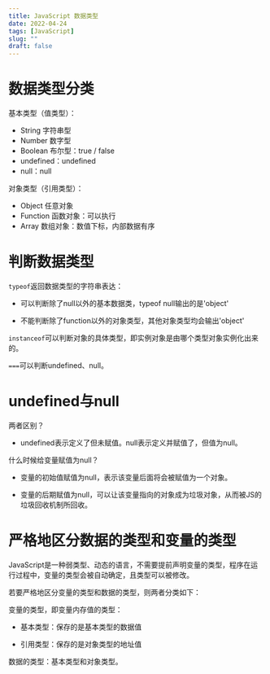 ```yaml
---
title: JavaScript 数据类型
date: 2022-04-24
tags: [JavaScript]
slug: ""
draft: false
---
```


# 数据类型分类

基本类型（值类型）：

- String 字符串型
- Number 数字型
- Boolean 布尔型：true / false
- undefined：undefined
- null：null

对象类型（引用类型）：

- Object 任意对象
- Function 函数对象：可以执行
- Array 数组对象：数值下标，内部数据有序

# 判断数据类型

`typeof`返回数据类型的字符串表达：

- 可以判断除了null以外的基本数据类，typeof null输出的是'object'

- 不能判断除了function以外的对象类型，其他对象类型均会输出'object'

`instanceof`可以判断对象的具体类型，即实例对象是由哪个类型对象实例化出来的。

`===`可以判断undefined、null。

# undefined与null

两者区别？

- undefined表示定义了但未赋值。null表示定义并赋值了，但值为null。

什么时候给变量赋值为null？

- 变量的初始值赋值为null，表示该变量后面将会被赋值为一个对象。

- 变量的后期赋值为null，可以让该变量指向的对象成为垃圾对象，从而被JS的垃圾回收机制所回收。

# 严格地区分数据的类型和变量的类型

JavaScript是一种弱类型、动态的语言，不需要提前声明变量的类型，程序在运行过程中，变量的类型会被自动确定，且类型可以被修改。

若要严格地区分变量的类型和数据的类型，则两者分类如下：

变量的类型，即变量内存值的类型：

- 基本类型：保存的是基本类型的数据值

- 引用类型：保存的是对象类型的地址值

数据的类型：基本类型和对象类型。

